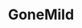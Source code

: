 ---
title: GoneMild
crosslinks:
- livven
- Pervertians
- gonewild
- myult1mateischarging
- emmaculate
- GoodSiren
- GirlsWearingVS
- MakeUpFetish
- PennysLittleSecret
- prettylapkitty
- sadcringe
- xray
- PetiteGoneWild
- kendalljenner
- ghettoglamourshots
- FullBackPanties
- gifsthatendtoosoon
- ArtGW
- dancegavindance
- Upshorts
---